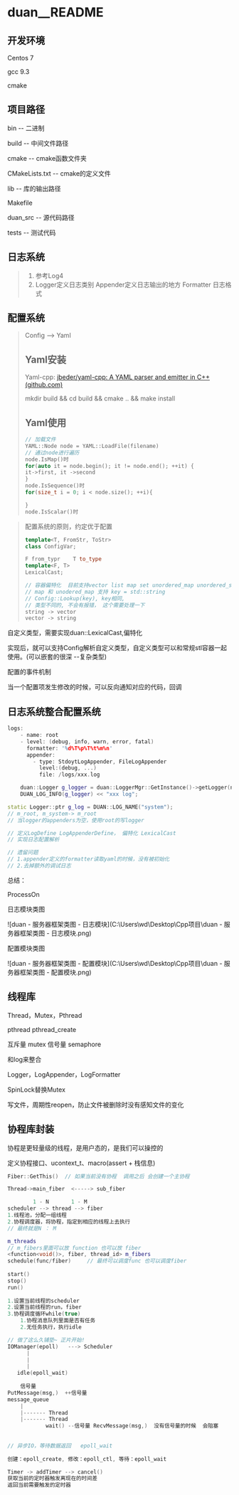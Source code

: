 # duan__README



## 开发环境

Centos 7

gcc 9.3

cmake 

## 项目路径

bin  -- 二进制

build -- 中间文件路径

cmake -- cmake函数文件夹

CMakeLists.txt -- cmake的定义文件

lib -- 库的输出路径

Makefile

duan_src -- 源代码路径

tests -- 测试代码

## 日志系统

> 1. 参考Log4
> 2. Logger定义日志类别  Appender定义日志输出的地方  Formatter 日志格式



## 配置系统

>Config --> Yaml
>
>## Yaml安装
>
>Yaml-cpp: [jbeder/yaml-cpp: A YAML parser and emitter in C++ (github.com)](https://github.com/jbeder/yaml-cpp)
>
>mkdir build && cd build && cmake .. && make install
>
>## Yaml使用
>
>```C++
>// 加载文件
>YAML::Node node = YAML::LoadFile(filename)
>// 通过node进行遍历
>node.IsMap()时
>for(auto it = node.begin(); it != node.end(); ++it) {
>it->first, it ->second
>}
>node.IsSequence()时
>for(size_t i = 0; i < node.size(); ++i){
>
>}
>node.IsScalar()时
>```

> 配置系统的原则，约定优于配置
>
> ```C++
> template<T, FromStr, ToStr>
> class ConfigVar;
> 
> F from_typr    T to_type
> template<F, T>
> LexicalCast;
> 
> // 容器偏特化  目前支持vector list map set unordered_map unordered_set
> // map 和 unodered_map 支持 key = std::string
> // Config::Lookup(key), key相同,
> // 类型不同的, 不会有报错， 这个需要处理一下
> string -> vector
> vector -> string
> ```

自定义类型，需要实现duan::LexicalCast,偏特化

实现后，就可以支持Config解析自定义类型，自定义类型可以和常规stl容器一起使用。(可以嵌套的很深  --复杂类型)

配置的事件机制

当一个配置项发生修改的时候，可以反向通知对应的代码，回调

## 日志系统整合配置系统

```C++
logs:
	- name: root
    - level: (debug, info, warn, error, fatal)
	  formatter: '%d%T%p%T%t%m%n'
      appender:
		- type: StdoytLogAppender, FileLogAppender
          level:(debug, ...)
		  file: /logs/xxx.log
```

```C++
	duan::Logger g_logger = duan::LoggerMgr::GetInstance()->getLogger(name);
	DUAN_LOG_INFO(g_logger) << "xxx log";
```



```C++
static Logger::ptr g_log = DUAN::LOG_NAME("system");    
// m_root, m_system-> m_root
// 当logger的appenders为空，使用root的写logger
```

```C++
// 定义LogDefine LogAppenderDefine， 偏特化 LexicalCast
// 实现日志配置解析
```

```C++
// 遗留问题
// 1.appender定义的formatter读取yaml的时候，没有被初始化
// 2.去掉额外的调试日志
```

总结：

ProcessOn

日志模块类图

![duan - 服务器框架类图 - 日志模块](C:\Users\wd\Desktop\Cpp项目\duan - 服务器框架类图 - 日志模块.png)

配置模块类图

![duan - 服务器框架类图 - 配置模块](C:\Users\wd\Desktop\Cpp项目\duan - 服务器框架类图 - 配置模块.png)

## 线程库

Thread，Mutex，Pthread

pthread pthread_create

互斥量 mutex 信号量 semaphore

和log来整合

Logger，LogAppender，LogFormatter

SpinLock替换Mutex

写文件，周期性reopen，防止文件被删除时没有感知文件的变化

##  协程库封装

协程是更轻量级的线程，是用户态的，是我们可以操控的

定义协程接口、ucontext_t、macro(assert + 栈信息)

```C++
Fiber::GetThis()  // 如果当前没有协程  调用之后 会创建一个主协程

Thread->main_fiber  <-----> sub_fiber
```

```C++
        1 - N       1 - M
scheduler --> thread --> fiber
1.线程池，分配一组线程
2.协程调度器，将协程，指定到相应的线程上去执行
// 最终就是N ： M

m_threads
// m_fibers里面可以放 function 也可以放 fiber
<function<void()>, fiber, thread_id> m_fibers
schedule(func/fiber)     // 最终可以调度func 也可以调度fiber
          
start()
stop()
run()
       
1.设置当前线程的scheduler
2.设置当前线程的run，fiber
3.协程调度循环while(true)
    1.协程消息队列里面是否有任务
    2.无任务执行，执行idle
```

```C++
// 做了这么久铺垫~ 正片开始!
IOManager(epoll)   ---> Scheduler
      |
      |
      |
   idle(epoll_wait)
    
    信号量
PutMessage(msg,)  ++信号量
message_queue
    |
    |------- Thread
    |------- Thread
    		wait() --信号量 RecvMessage(msg,)  没有信号量的时候  会阻塞
    
    
// 异步IO，等待数据返回   epoll_wait
    
创建：epoll_create, 修改：epoll_ctl, 等待：epoll_wait
```

```C++
Timer -> addTimer --> cancel()
获取当前的定时器触发离现在的时间差
返回当前需要触发的定时器
```
